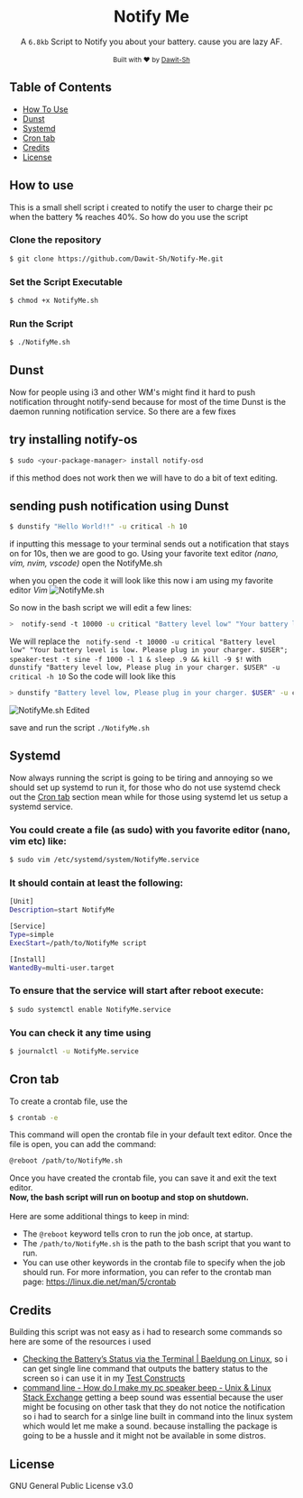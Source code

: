 <h1 align="center">Notify Me</h1>

<div align="center">
  A <code>6.8kb</code> Script to Notify you about your battery. cause you are lazy AF.
</div>

<br />


<div align="center">
  <sub>Built with ❤︎ by
  <a href="https://twitter.com/DawitSharon_">Dawit-Sh</a>
</div>

## Table of Contents
<p align="center">
<ul>
<li><a href="#how-to-use">How To Use</a></li>
<li><a href="Dunst">Dunst</a></li>
<li><a href="#systemd">Systemd</a></li> 
<li><a href="#cron-tab">Cron tab</a></li>
<li><a href="#credits">Credits</a> </li> 
<li><a href="#license">License</a></li>
</ul>
</p>


## How to use
This is a small shell script i created to notify the user to charge their pc when the battery **%** reaches 40%.
So how do you use the script 

### Clone the repository

```bash
$ git clone https://github.com/Dawit-Sh/Notify-Me.git
```

### Set the Script Executable 
```bash
$ chmod +x NotifyMe.sh
```

### Run the Script 
```bash
$ ./NotifyMe.sh
```

## Dunst 
Now for people using i3 and other WM's might find it hard to push notification throught notify-send because for most of the time Dunst is the daemon running notification service. So there are a few fixes 
## try installing notify-os
```bash
$ sudo <your-package-manager> install notify-osd
```
if this method does not work then we will have to do a bit of text editing.
## sending push notification using Dunst
```bash
$ dunstify "Hello World!!" -u critical -h 10
```
if inputting this message to your terminal sends out a notification that stays on for 10s, then we are good to go.
Using your favorite text editor _(nano, vim, nvim, vscode)_ open the NotifyMe.sh 

when you open the code it will look like this now i am using my favorite editor _Vim_
![NotifyMe.sh](https://i.imgur.com/PluOpra.png)

So now in the bash script we will edit a few lines:
```bash
>  notify-send -t 10000 -u critical "Battery level low" "Your battery level is low. Please plug in your charger. $USER"; speaker-test -t sine -f 1000 -l 1 & sleep .9 && kill -9 $!
```
We will replace the ` notify-send -t 10000 -u critical "Battery level low" "Your battery level is low. Please plug in your charger. $USER"; speaker-test -t sine -f 1000 -l 1 & sleep .9 && kill -9 $!` with `dunstify "Battery level low, Please plug in your charger. $USER" -u critical -h 10`
So the code will look like this
```bash
> dunstify "Battery level low, Please plug in your charger. $USER" -u critical -h 10; speaker-test -t sine -f 1000 -l 1 & sleep .9 && kill -9 $!
```
![NotifyMe.sh Edited](https://i.imgur.com/QigePML.png)

save and run the script `./NotifyMe.sh`

## Systemd
Now always running the script is going to be tiring and annoying so we should set up systemd to run it, for those who do not use systemd check out the <a href="#cron-tab">Cron tab</a> section
mean while for those using systemd let us setup a systemd service.

### You could create a file (as sudo) with you favorite editor (nano, vim etc) like:
```bash 
$ sudo vim /etc/systemd/system/NotifyMe.service
```

### It should contain at least the following:
```bash
[Unit]
Description=start NotifyMe

[Service]
Type=simple
ExecStart=/path/to/NotifyMe script

[Install]
WantedBy=multi-user.target
```

### To ensure that the service will start after reboot execute: 
```bash
$ sudo systemctl enable NotifyMe.service
```

### You can check it any time using
```bash
$ journalctl -u NotifyMe.service
```

## Cron tab

To create a crontab file, use the 
```bash
$ crontab -e
```
This command will open the crontab file in your default text editor. Once the file is open, you can add the command:
```bash
@reboot /path/to/NotifyMe.sh
```
Once you have created the crontab file, you can save it and exit the text editor.<br>
**Now, the bash script will run on bootup and stop on shutdown.**
<br>
<br>
Here are some additional things to keep in mind:

- The ```@reboot``` keyword tells cron to run the job once, at startup.
- The ```/path/to/NotifyMe.sh``` is the path to the bash script that you want to run.
- You can use other keywords in the crontab file to specify when the job should run. For more information, you can refer to the crontab man page: https://linux.die.net/man/5/crontab


## Credits
Building this script was not easy as i had to research some commands so here are some of the resources i used 
- [Checking the Battery’s Status via the Terminal | Baeldung on Linux](https://www.baeldung.com/linux/check-battery-status), so i can get single line command that outputs the battery status to the screen so i can use it in my [Test Constructs](https://tldp.org/LDP/abs/html/testconstructs.html)
- [command line - How do I make my pc speaker beep - Unix & Linux Stack Exchange](https://unix.stackexchange.com/questions/1974/how-do-i-make-my-pc-speaker-beep) getting a beep sound was essential because the user might be focusing on other task that they do not notice the notification so i had to search for a sinlge line built in command into the linux system which would let me make a sound. because installing the package is going to be a hussle and it might not be available in some distros.


## License 
GNU General Public License v3.0
